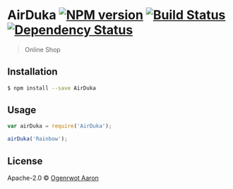 # AirDuka [![NPM version][npm-image]][npm-url] [![Build Status][travis-image]][travis-url] [![Dependency Status][daviddm-image]][daviddm-url]
> Online Shop

## Installation

```sh
$ npm install --save AirDuka
```

## Usage

```js
var airDuka = require('AirDuka');

airDuka('Rainbow');
```
## License

Apache-2.0 © [Ogenrwot Aaron]()


[npm-image]: https://badge.fury.io/js/AirDuka.svg
[npm-url]: https://npmjs.org/package/AirDuka
[travis-image]: https://travis-ci.org/OgenrwotAaron/AirDuka.svg?branch=master
[travis-url]: https://travis-ci.org/OgenrwotAaron/AirDuka
[daviddm-image]: https://david-dm.org/OgenrwotAaron/AirDuka.svg?theme=shields.io
[daviddm-url]: https://david-dm.org/OgenrwotAaron/AirDuka
